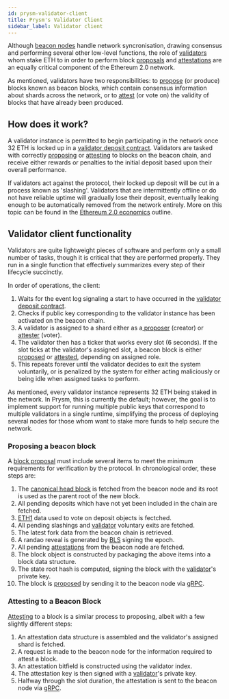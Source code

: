 ```yaml
---
id: prysm-validator-client
title: Prysm's Validator Client
sidebar_label: Validator client
---
```


Although [beacon nodes](beacon-node) handle network syncronisation, drawing consensus and performing several other low-level functions, the role of [validators](/docs/glossaries/terminology#validator) whom stake ETH to in order to perform block [proposals](/docs/glossaries/terminology#propose) and [attestations](/docs/glossaries/terminology#attest) are an equally critical component of the Ethereum 2.0 network.

As mentioned, validators have two responsibilities: to [propose](/docs/glossaries/terminology#propose) \(or produce\) blocks known as beacon blocks, which contain consensus information about shards across the network, or to [attest](/docs/glossaries/terminology#attest) \(or vote on\) the validity of blocks that have already been produced.

## How does it work?

A validator instance is permitted to begin participating in the network once 32 ETH is locked up in a [validator deposit contract](validator-deposit-contract). Validators are tasked with correctly [proposing](/docs/glossaries/terminology#propose) or [attesting](/docs/glossaries/terminology#attest) to blocks on the beacon chain, and receive either rewards or penalties to the initial deposit based upon their overall performance.

If validators act against the protocol, their locked up deposit will be cut in a process known as 'slashing'. Validators that are intermittently offline or do not have reliable uptime will gradually lose their deposit, eventually leaking enough to be automatically removed from the network entirely. More on this topic can be found in the [Ethereum 2.0 economics](https://docs.ethhub.io/ethereum-roadmap/ethereum-2.0/eth-2.0-economics/) outline.

## Validator client functionality

Validators are quite lightweight pieces of software and perform only a small number of tasks, though it is critical that they are performed properly. They run in a single function that effectively summarizes every step of their lifecycle succinctly.

In order of operations, the client:

1. Waits for the event log signaling a start to have occurred in the [validator deposit contract](validator-deposit-contract).
2. Checks if public key corresponding to the validator instance has been activated on the beacon chain.
3. A validator is assigned to a shard either as a[ proposer](/docs/glossaries/terminology#proposal-propose) \(creator\) or [attester](/docs/glossaries/terminology#attestation-attest) \(voter\).
4. The validator then has a ticker that works every slot \(6 seconds\). If the slot ticks at the validator's assigned slot, a beacon block is either [proposed](/docs/glossaries/terminology#propose) or [attested](/docs/glossaries/terminology#attest), depending on assigned role.
5. This repeats forever until the validator decides to exit the system voluntarily, or is penalized by the system for either acting maliciously or being idle when assigned tasks to perform.

As mentioned, every validator instance represents 32 ETH being staked in the network. In Prysm, this is currently the default; however, the goal is to implement support for running multiple public keys that correspond to multiple validators in a single runtime, simplifying the process of deploying several nodes for those whom want to stake more funds to help secure the network.

### Proposing a beacon block

A [block proposal](/docs/glossaries/terminology#propose) must include several items to meet the minimum requirements for verification by the protocol. In chronological order, these steps are:

1. The [canonical head block](/docs/glossaries/terminology#canonical-head-block) is fetched from the beacon node and its root is used as the parent root of the new block.
2. All pending deposits which have not yet been included in the chain are fetched.
3. [ETH1](/docs/glossaries/terminology#eth1) data used to vote on deposit objects is fectched.
4. All pending slashings and [validator](/docs/glossaries/terminology#validator) voluntary exits are fetched.
5. The latest fork data from the beacon chain is retrieved.
6. A randao reveal is generated by [BLS](bls-signature-aggregation-and-cryptography) signing the epoch.
7. All pending [attestations](/docs/glossaries/terminology#attest) from the beacon node are fetched.
8. The block object is constructed by packaging the above items into a block data structure.
9. The state root hash is computed, signing the block with the [validator](/docs/glossaries/terminology#validator)'s private key.
10. The block is [proposed](/docs/glossaries/terminology#propose) by sending it to the beacon node via [gRPC](ethereum-2.0-public-api).

### Attesting to a Beacon Block

[Attesting](/docs/glossaries/terminology#attest) to a block is a similar process to proposing, albeit with a few slightly different steps:

1. An attestation data structure is assembled and the validator's assigned shard is fetched.
2. A request is made to the beacon node for the information required to attest a block.
3. An attestation bitfield is constructed using the validator index.
4. The attestation key is then signed with a [validator](/docs/glossaries/terminology#validator)'s private key.
5. Halfway through the slot duration, the attestation is sent to the beacon node via [gRPC](ethereum-2.0-public-api).
